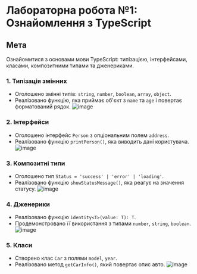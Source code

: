 # Лабораторна робота №1: Ознайомлення з TypeScript

## Мета

Ознайомитися з основами мови TypeScript: типізацією, інтерфейсами, класами, композитними типами та дженериками.

### 1. Типізація змінних
- Оголошено змінні типів: `string`, `number`, `boolean`, `array`, `object`.
- Реалізовано функцію, яка приймає об'єкт з `name` та `age` і повертає форматований рядок.
![image](https://github.com/user-attachments/assets/394083d8-97e8-46c4-8a4d-4b7462a68e98)

### 2. Інтерфейси
- Оголошено інтерфейс `Person` з опціональним полем `address`.
- Реалізовано функцію `printPerson()`, яка виводить дані користувача.
![image](https://github.com/user-attachments/assets/055f8a4c-7db0-429b-9927-f39a03a7814e)

### 3. Композитні типи
- Оголошено тип `Status = 'success' | 'error' | 'loading'`.
- Реалізовано функцію `showStatusMessage()`, яка реагує на значення статусу.
![image](https://github.com/user-attachments/assets/26759743-938e-4974-8928-a2242e7612c0)

### 4. Дженерики
- Реалізовано функцію `identity<T>(value: T): T`.
- Продемонстровано її використання з типами `number`, `string`, `boolean`.
![image](https://github.com/user-attachments/assets/30f3c227-7e20-4731-8fdd-5bbb3ddbfa47)

### 5. Класи
- Створено клас `Car` з полями `model`, `year`.
- Реалізовано метод `getCarInfo()`, який повертає опис авто.
![image](https://github.com/user-attachments/assets/8cbf362d-0192-4af6-aebd-c6ba21cea4c1)
